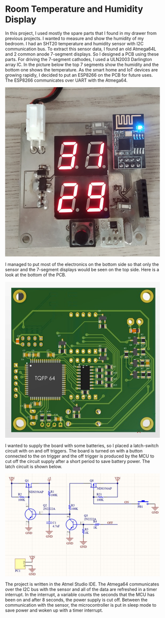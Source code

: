 # Room Temperature and Humidity Display
In this project, I used mostly the spare parts that I found in my drawer from previous projects. I wanted to measure and show the humidity of my bedroom. I had an SHT20 temperature and humidity sensor with I2C communication bus. To extract this sensor data, I found an old Atmega64L and 2 common anode 7-segment displays. So I designed a PCB using these parts. For driving the 7-segment cathodes, I used a ULN2003 Darlington array IC. In the picture below the top 7 segments show the humidity and the bottom one shows the temperature. As the smart home and IoT devices are growing rapidly, I decided to put an ESP8266 on the PCB for future uses. The ESP8266 communicates over UART with the Atmega64.

![board](./Board.jpg)

I managed to put most of the electronics on the bottom side so that only the sensor and the 7-segment displays would be seen on the top side. Here is a look at the bottom of the PCB.

![bottom-side](./PCB/pcb_bottom.jpg)

I wanted to supply the board with some batteries, so I placed a latch-switch circuit with on and off triggers. The board is turned on with a button connected to the on trigger and the off trigger is produced by the MCU to cut off the circuit supply after a short period to save battery power. The latch circuit is shown below.

![latch curcuit](./PCB/lach-switch.jpg)

The project is written in the Atmel Studio IDE. The Atmega64 communicates over the I2C bus with the sensor and all of the data are refreshed in a timer interrupt. In the interrupt, a variable counts the seconds that the MCU has been on and after 8 seconds, the power supply is cut off. Between the communication with the sensor, the microcontroller is put in sleep mode to save power and woken up with a timer interrupt. 